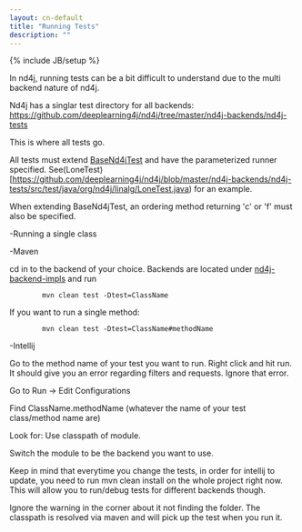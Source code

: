 ```yaml
---
layout: cn-default
title: "Running Tests"
description: ""
---
```

{% include JB/setup %}




In nd4j, running tests can be a bit difficult to understand due to the multi backend nature of nd4j.

Nd4j has a singlar test directory for all backends:
https://github.com/deeplearning4j/nd4j/tree/master/nd4j-backends/nd4j-tests

This is where all tests go.

All tests must extend [BaseNd4jTest](https://github.com/deeplearning4j/nd4j/blob/master/nd4j-backends/nd4j-tests/src/test/java/org/nd4j/linalg/BaseNd4jTest.java) and have the parameterized runner specified. See(LoneTest)[https://github.com/deeplearning4j/nd4j/blob/master/nd4j-backends/nd4j-tests/src/test/java/org/nd4j/linalg/LoneTest.java)
for an example.

When extending BaseNd4jTest, an ordering method returning 'c' or 'f' must also be specified.


-Running a single class


-Maven

cd in to the backend of your choice. Backends are located under [nd4j-backend-impls](https://github.com/deeplearning4j/nd4j/tree/master/nd4j-backends/nd4j-backend-impls)
and run

            mvn clean test -Dtest=ClassName

If you want to run a single method:

            mvn clean test -Dtest=ClassName#methodName

-Intellij

Go to the method name of your test you want to run. Right click and hit run.
It should give you an error regarding filters and requests. Ignore that error.

Go to Run -> Edit Configurations

Find ClassName.methodName (whatever the name of your test class/method name are)

Look for: Use classpath of module.

Switch the module to be the backend you want to use.

Keep in mind that everytime you change the tests, in order for intellij to update, you need to run mvn clean install on the whole project
right now. This will allow you to run/debug tests for different backends though.

Ignore the warning in the corner about it not finding the folder. The classpath is resolved via maven and will pick up the test
when you run it.
